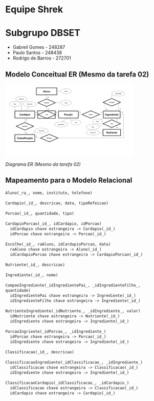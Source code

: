 # Equipe Shrek

# Subgrupo DBSET

- Gabreil Gomes - 248287
- Paulo Santos - 248438
- Rodrigo de Barros - 272701


## Modelo Conceitual ER (Mesmo da tarefa 02)

<img src="../lab02/images/ER_Diagrama.png" width="400px" height="auto">

_Diagrama ER (Mesmo da tarefa 02)_

## Mapeamento para o Modelo Relacional
~~~
Aluno(_ra_, nome, instituto, telefone)

Cardapio(_id_, descricao, data, tipoRefeicao)  

Porcao(_id_, quantidade, tipo)

CardapioPorcao(_id_, idCardapio, idPorcao)
  idCardapio chave estrangeira -> Cardapio(_id_)
  idPorcao chave estrangeira -> Porcao(_id_)

Escolhe(_id_, raAluno, idCardapioPorcao, data)
  raAluno chave estrangeira -> Aluno(_id_)
  idCardapioPorcao chave estrangeira -> CardapioPorcao(_id_)

Nutriente(_id_, descricao)

Ingrediente(_id_, nome)

CompoeIngrediente(_idIngredientePai_, _idIngredienteFilho_, quantidade)
  idIngredientePai chave estrangeira -> Ingrediente(_id_)
  idIngredienteFilho chave estrangeira -> Ingrediente(_id_)
	
NutrienteIngrediente(_idNutriente_, _idIngrediente_, valor)
  idNutriente chave estrangeira -> Nutriente(_id_)
  idIngrediente chave estrangeira -> Ingrediente(_id_)

PorcaoIngriente(_idPorcao_, _idIngrediente_)
  idPorcao chave estrangeira -> Porcao(_id_)
  idIngrediente chave estrangeira -> Ingrediente(_id_)

Classificacao(_id_, descricao)

ClassificacaoIngrediente(_idClassificacao_, _idIngrediente_)
  idClassificacao chave estrangeira -> Classificacao(_id_)
  idIngrediente chave estrangeira -> Ingrediente(_id_)

ClassificacaoCardapio(_idClassificacao_, _idCardapio_)
  idClassificacao chave estrangeira -> Classificacao(_id_)
  idCardapio chave estrangeira -> Cardapio(_id_)
~~~


